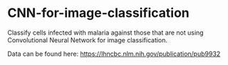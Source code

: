 # CNN-for-image-classification
Classify cells infected with malaria against those that are not using Convolutional Neural Network for image classification.

Data can be found here: https://lhncbc.nlm.nih.gov/publication/pub9932


